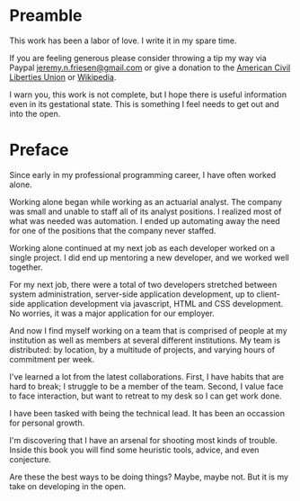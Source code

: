 # Preamble

This work has been a labor of love.
I write it in my spare time.

If you are feeling generous please consider throwing a tip my way via Paypal jeremy.n.friesen@gmail.com
or give a donation to the [American Civil Liberties Union](https://www.aclu.org/) or [Wikipedia](https://donate.wikimedia.org/w/index.php?title=Special:FundraiserLandingPage&country=US).

I warn you, this work is not complete, but I hope there is useful information even in its gestational state.
This is something I feel needs to get out and into the open.

# Preface

Since early in my professional programming career, I have often worked alone.

Working alone began while working as an actuarial analyst.
The company was small and unable to staff all of its analyst positions.
I realized most of what was needed was automation.
I ended up automating away the need for one of the positions that the company never staffed.

Working alone continued at my next job as each developer worked on a single project.
I did end up mentoring a new developer, and we worked well together.

For my next job, there were a total of two developers stretched between system administration, server-side application development, up to client-side application development via javascript, HTML and CSS development.
No worries, it was a major application for our employer.

And now I find myself working on a team that is comprised of people at my institution as well as members at several different institutions.
My team is distributed: by location, by a multitude of projects, and varying hours of commitment per week.

I've learned a lot from the latest collaborations.
First, I have habits that are hard to break; I struggle to be a member of the team.
Second, I value face to face interaction, but want to retreat to my desk so I can get work done.

I have been tasked with being the technical lead.
It has been an occassion for personal growth.

I'm discovering that I have an arsenal for shooting most kinds of trouble.
Inside this book you will find some heuristic tools, advice, and even conjecture.

Are these the best ways to be doing things?
Maybe, maybe not.
But it is my take on developing in the open.
